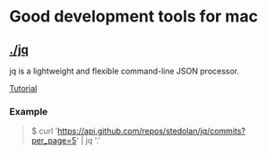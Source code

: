 # Good development tools for mac

## [./jq](https://stedolan.github.io/jq/)

jq is a lightweight and flexible command-line JSON processor.

[Tutorial](https://stedolan.github.io/jq/tutorial/)

### Example

>$ curl 'https://api.github.com/repos/stedolan/jq/commits?per_page=5' | jq '.'
 
